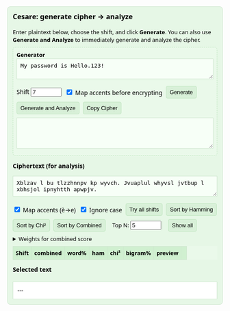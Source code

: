 <!doctype html>
<html lang="it">
<head>
<meta charset="utf-8" />
<meta name="viewport" content="width=device-width,initial-scale=1" />
<title>Cesare: generate cipher → analyze</title>
<style>
/* updated style: black text on green background (better contrast) */
#cesare-widget { font-family: system-ui, -apple-system, "Segoe UI", Roboto, Helvetica, Arial; padding: 12px; border: 1px solid #cfe6cfe0; border-radius: 8px; background-color: #e6f7e6; /* light green background */ color: #000; /* black text */ }
#cesare-widget h3, #cesare-widget h4 { color: #000; margin-top: 0; }
#cesare-widget textarea { width: 100%; font-family: monospace; font-size: 13px; margin-bottom: 8px; background-color: #f7fff7; /* slightly lighter than background */ color: #000; border: 1px solid #cfe6cf; padding: 8px; box-sizing: border-box; }
#cesare-widget .controls { display: flex; gap: 8px; flex-wrap: wrap; align-items: center; margin: 8px 0; }
#cesare-widget table { border-collapse: collapse; width: 100%; margin-top: 8px; font-size: 13px; background: #eaf9ea; /* light green for table */ }
#cesare-widget th, #cesare-widget td { border: 1px solid #cfe6cf; padding: 6px; text-align: left; color: #000; }
#cesare-widget th { background: #d0f0d0; /* slightly darker header */ color: #000; font-weight: 600; }
#cesare-widget .result { white-space: pre-wrap; background: #ffffff; /* white background for clarity */ border: 1px solid #cfe6cf; padding: 10px; margin-top: 8px; max-height: 280px; overflow: auto; color: #000; }
#cesare-widget .top { background: #bfe6bf !important; /* darker green highlight for top rows */ color: #000 !important; }
#cesare-widget .generator { border: 1px dashed #bfe6bf; padding: 8px; margin: 8px 0; border-radius: 6px; background: #eaf9ea; color: #000; }
#cesare-widget .small { font-size: 13px; color: #000; }
#cesare-widget input[type="number"] { width: 72px; color: #000; }
#cesare-widget button.small { padding: 6px 8px; font-size: 13px; background: #d8f0d8; border: 1px solid #bfe6bf; color: #000; cursor: pointer; border-radius: 4px; }
#cesare-widget button.small:hover { background: #c6e8c6; }
#cesare-widget .expandBtn { margin-left: 8px; background: #fff9d9; border: 1px solid #f0e6b8; }
@media (max-width:640px){
  #cesare-widget .controls{flex-direction:column;align-items:flex-start;}
}
</style>
</head>
<body>
<div id="cesare-widget" role="region" aria-label="Cesare widget">
  <h3>Cesare: generate cipher → analyze</h3>
  <div class="small">Enter plaintext below, choose the shift, and click <strong>Generate</strong>. You can also use <strong>Generate and Analyze</strong> to immediately generate and analyze the cipher.</div>

  <div class="generator" aria-label="Caesar generator">
    <div class="small"><strong>Generator</strong></div>
    <textarea id="plaintext">My password is Hello.123!</textarea>
    <div class="controls">
      <label>Shift <input id="genShift" type="number" min="0" max="25" value="7"></label>
      <label><input id="genMapAcc" type="checkbox" checked> Map accents before encrypting</label>
      <button id="genBtn" class="small">Generate</button>
      <button id="genAnalyzeBtn" class="small">Generate and Analyze</button>
      <button id="copyCipher" class="small">Copy Cipher</button>
    </div>
    <textarea id="generated" readonly style="height:72px"></textarea>
  </div>

  <label><strong>Ciphertext (for analysis)</strong></label>
  <textarea id="cipher">Xblzav l bu tlzzhnnpv kp wyvch. Jvuaplul whyvsl jvtbup l xbhsjol ipnyhtth apwpjv.</textarea>

  <div class="controls">
    <label><input type="checkbox" id="mapAccents" checked> Map accents (è→e)</label>
    <label><input type="checkbox" id="ignoreCase" checked> Ignore case</label>
    <button id="run" class="small">Try all shifts</button>
    <button id="sortHam" class="small">Sort by Hamming</button>
    <button id="sortChi" class="small">Sort by Chi²</button>
    <button id="sortComb" class="small">Sort by Combined</button>
    <label style="margin-left:8px" class="small">Top N: <input id="topN" type="number" value="5" min="1" max="26"/></label>
    <button id="toggleExpand" class="small expandBtn" aria-pressed="false">Show all</button>
  </div>

  <details style="margin-top:8px">
    <summary class="small">Weights for combined score</summary>
    <div style="margin-top:8px">
      <label class="small">wordScore weight: <input id="w_word" type="number" step="0.05" value="0.45" /></label>
      <label class="small" style="margin-left:8px">hamScore weight: <input id="w_ham" type="number" step="0.05" value="0.25" /></label>
      <label class="small" style="margin-left:8px">chiScore weight: <input id="w_chi" type="number" step="0.05" value="0.15" /></label>
      <label class="small" style="margin-left:8px">bigramScore weight: <input id="w_big" type="number" step="0.05" value="0.15" /></label>
    </div>
  </details>

  <div id="summary" class="small" style="margin-top:8px"></div>

  <table id="results" aria-live="polite">
    <thead>
      <tr>
        <th>Shift</th><th>combined</th><th>word%</th><th>ham</th><th>chi²</th><th>bigram%</th><th>preview</th><th></th>
      </tr>
    </thead>
    <tbody></tbody>
  </table>

  <h4>Selected text</h4>
  <div id="chosen" class="result">---</div>
</div>

<script>
/* Cesar widget — fully functional JS */
(function(){
  // Utilities
  const el = id => document.getElementById(id);
  const textareaCipher = el('cipher');
  const textareaGenerated = el('generated');
  const plaintextEl = el('plaintext');

  // small Italian word list (extendable)
  const DICT = new Set([
    "il","lo","la","i","gli","le","e","di","che","per","non","si","un","una","con",
    "sono","sono","ciao","salve","come","ciao","ma","se","mi","ti","ha","hai","ha","anche",
    "password","is","hello","my","the","sono"
  ]);

  const italianFreq = {
    A:11.745,B:0.927,C:4.501,D:3.736,E:11.792,F:1.153,G:1.644,H:0.636,I:10.143,L:6.510,M:2.512,N:6.883,O:9.832,P:3.056,Q:0.505,R:6.367,S:4.981,T:5.623,U:3.011,V:2.097,Z:1.181,
    J:0.001,K:0.001,W:0.001,X:0.001,Y:0.001
  };

  const COMMON_BIGRAMS = ["CH","GL","GH","GN","SC","QU","TR","PR","BR","ST","TI","AR","RE","EN","AL"];

  // accent mapping
  const ACC_MAP = {'à':'a','á':'a','â':'a','ä':'a','ã':'a','å':'a','è':'e','é':'e','ê':'e','ë':'e','ì':'i','í':'i','î':'i','ï':'i','ò':'o','ó':'o','ô':'o','ö':'o','õ':'o','ù':'u','ú':'u','û':'u','ü':'u','ý':'y','ÿ':'y','ç':'c','ñ':'n'};

  function mapAccents(s){
    return s.split('').map(ch => ACC_MAP[ch] || ACC_MAP[ch?.toLowerCase()]?.toUpperCase?.() || ch).join('');
  }

  function caesarShift(text, shift, opts={ignoreCase:true, mapAcc:false}){
    if(opts.mapAcc) text = mapAccents(text);
    const out = [];
    for(let i=0;i<text.length;i++){
      const ch = text[i];
      if(/[A-Za-z]/.test(ch)){
        const base = (ch === ch.toUpperCase()) ? 'A'.charCodeAt(0) : 'a'.charCodeAt(0);
        // if ignoreCase is set, we will produce lowercase shifted output for readability
        if(opts.ignoreCase){
          const lower = ch.toLowerCase();
          const code = (lower.charCodeAt(0) - 'a'.charCodeAt(0) + shift) % 26;
          out.push(String.fromCharCode('a'.charCodeAt(0) + code));
        } else {
          const code = (ch.charCodeAt(0) - base + shift) % 26;
          out.push(String.fromCharCode(base + code));
        }
      } else {
        out.push(ch);
      }
    }
    return out.join('');
  }

  // frequency analysis
  function letterFrequencies(text){
    const counts = {};
    let total = 0;
    for(const ch of text.toUpperCase()){
      if(ch >= 'A' && ch <= 'Z'){
        counts[ch] = (counts[ch]||0) + 1; total++;
      }
    }
    const freqs = {};
    for(let c='A'.charCodeAt(0); c <= 'Z'.charCodeAt(0); c++){
      const ch = String.fromCharCode(c);
      freqs[ch] = (counts[ch]||0) / (total || 1) * 100;
    }
    return {freqs, counts, total};
  }

  function chiSquared(obsFreq){
    // obsFreq: {A:%, B:%, ...}
    let chi = 0;
    for(const L in italianFreq){
      const expected = italianFreq[L];
      const observed = obsFreq[L] || 0;
      const diff = observed - expected;
      chi += (diff*diff)/ (expected || 0.0001);
    }
    return chi;
  }

  function hamScoreFromFreqs(obsFreq){
    // compute rank arrays and measure rank differences
    const obsSorted = Object.keys(obsFreq).sort((a,b)=>obsFreq[b]-obsFreq[a]);
    const expSorted = Object.keys(italianFreq).sort((a,b)=>italianFreq[b]-italianFreq[a]);
    const rankObs = {};
    obsSorted.forEach((ch,i)=>rankObs[ch]=i);
    const rankExp = {};
    expSorted.forEach((ch,i)=>rankExp[ch]=i);
    let sumAbs = 0;
    for(const ch in rankObs){
      sumAbs += Math.abs(rankObs[ch]-rankExp[ch]);
    }
    // maximum possible sumAbs ~ 26 * 25
    const max = 26 * 25;
    const normalized = 1 - (sumAbs / max); // closer to 1 better
    return Math.max(0, Math.min(1, normalized));
  }

  function wordScoreFromText(text){
    const words = text.toLowerCase().match(/[a-zàèéìíîòóùúçñ]+/gi) || [];
    if(words.length === 0) return 0;
    let matches = 0;
    for(const w of words){
      if(DICT.has(w)) matches++;
      else {
        // also try remove trailing s (plural) and common punctuation
        const w2 = w.replace(/s$/,'');
        if(DICT.has(w2)) matches++;
      }
    }
    return matches / words.length;
  }

  function bigramScoreFromText(text){
    const up = text.toUpperCase();
    let found = 0;
    for(const b of COMMON_BIGRAMS){
      if(up.indexOf(b) >= 0) found++;
    }
    return found / COMMON_BIGRAMS.length; // 0..1
  }

  // create result object for a shift
  function analyzeShift(cipherText, shift, opts){
    const dec = caesarShift(cipherText, (26 - shift)%26, opts); // decrypt by shifting back
    const proc = opts.mapAcc ? mapAccents(dec) : dec;
    const procForAnalysis = opts.ignoreCase ? proc.toLowerCase() : proc;
    const freqs = letterFrequencies(procForAnalysis);
    const chi = chiSquared(freqs.freqs);
    const ham = hamScoreFromFreqs(freqs.freqs); // 0..1 (higher better)
    const word = wordScoreFromText(procForAnalysis); // 0..1
    const big = bigramScoreFromText(procForAnalysis); // 0..1
    // normalize chi to a 0..1 where higher is better (smaller chi -> closer to 1)
    const chiNorm = 1 / (1 + chi);
    return {
      shift,
      decrypt: dec,
      chi,
      chiNorm,
      ham,
      word,
      big
    };
  }

  // DOM helpers for table
  const tbody = document.querySelector('#results tbody');
  const topNInput = el('topN');
  const toggleExpandBtn = el('toggleExpand');
  let lastResults = []; // array of result objects
  let expanded = false;

  function renderResults(results, sortKey='combined'){
    // results must have combined property
    // sort
    const rows = [...results].sort((a,b)=>{
      if(sortKey === 'ham') return (b.ham - a.ham);
      if(sortKey === 'chi') return (b.chiNorm - a.chiNorm);
      return (b.combined - a.combined);
    });
    lastResults = rows;
    const topN = Math.max(1, Math.min(26, parseInt(topNInput.value)||5));
    tbody.innerHTML = '';
    const toShow = expanded ? rows : rows.slice(0, topN);
    toShow.forEach((r, idx)=>{
      const tr = document.createElement('tr');
      if(idx < topN && !expanded) tr.classList.add('top');
      tr.innerHTML = `
        <td>${r.shift}</td>
        <td>${(r.combined*100).toFixed(1)}%</td>
        <td>${(r.word*100).toFixed(1)}%</td>
        <td>${(r.ham*100).toFixed(1)}%</td>
        <td>${r.chi.toFixed(2)}</td>
        <td>${(r.big*100).toFixed(1)}%</td>
        <td style="max-width:240px;white-space:nowrap;overflow:hidden;text-overflow:ellipsis">${escapeHtml(r.decrypt)}</td>
        <td><button class="small selectBtn" data-shift="${r.shift}">Select</button></td>
      `;
      tbody.appendChild(tr);
    });

    // add event listeners to select buttons
    tbody.querySelectorAll('.selectBtn').forEach(btn=>{
      btn.addEventListener('click', (ev)=>{
        const shift = parseInt(btn.dataset.shift,10);
        const sel = rows.find(x=>x.shift===shift);
        if(sel) showChosen(sel);
      });
    });
  }

  function showChosen(result){
    const chosen = el('chosen');
    const html = [
      `Shift: ${result.shift}`,
      `Combined: ${(result.combined*100).toFixed(2)}%`,
      `Word match: ${(result.word*100).toFixed(1)}%`,
      `Hamming score: ${(result.ham*100).toFixed(1)}%`,
      `Chi²: ${result.chi.toFixed(2)} (chiNorm:${result.chiNorm.toFixed(4)})`,
      `Bigram: ${(result.big*100).toFixed(1)}%`,
      '',
      result.decrypt
    ].join('\n');
    chosen.textContent = html;
  }

  function escapeHtml(s){
    return s.replace(/&/g,'&amp;').replace(/</g,'&lt;').replace(/>/g,'&gt;');
  }

  // main analyze function
  function runAnalysis(){
    const cipher = textareaCipher.value || '';
    const opts = {
      mapAcc: el('mapAccents').checked,
      ignoreCase: el('ignoreCase').checked
    };
    const w_word = parseFloat(el('w_word').value) || 0;
    const w_ham  = parseFloat(el('w_ham').value) || 0;
    const w_chi  = parseFloat(el('w_chi').value) || 0;
    const w_big  = parseFloat(el('w_big').value) || 0;
    // normalize weights sum to 1 (if not zero)
    const sumW = w_word + w_ham + w_chi + w_big;
    const weights = sumW ? {w_word:w_word/sumW, w_ham:w_ham/sumW, w_chi:w_chi/sumW, w_big:w_big/sumW} : {w_word:0.4,w_ham:0.3,w_chi:0.15,w_big:0.15};

    const results = [];
    for(let s=0;s<26;s++){
      const r = analyzeShift(cipher, s, opts);
      // combined uses chiNorm (higher better), ham, word, big
      r.combined = (weights.w_word * r.word) + (weights.w_ham * r.ham) + (weights.w_chi * r.chiNorm) + (weights.w_big * r.big);
      results.push(r);
    }

    // default sort by combined
    renderResults(results, 'combined');

    // update summary
    const summary = el('summary');
    summary.textContent = `Analyzed ${results.length} shifts — showing Top ${topNInput.value}. Weights (normalized): word ${weights.w_word.toFixed(2)}, ham ${weights.w_ham.toFixed(2)}, chi ${weights.w_chi.toFixed(2)}, bigram ${weights.w_big.toFixed(2)}.`;
  }

  // wire up buttons
  el('run').addEventListener('click', runAnalysis);
  el('sortHam').addEventListener('click', ()=>renderResults(lastResults,'ham'));
  el('sortChi').addEventListener('click', ()=>renderResults(lastResults,'chi'));
  el('sortComb').addEventListener('click', ()=>renderResults(lastResults,'combined'));

  toggleExpandBtn.addEventListener('click', ()=>{
    expanded = !expanded;
    toggleExpandBtn.textContent = expanded ? 'Show top' : 'Show all';
    toggleExpandBtn.setAttribute('aria-pressed', expanded ? 'true' : 'false');
    // re-render with same sort (use combined)
    renderResults(lastResults, 'combined');
  });

  // Generate cipher from plaintext
  el('genBtn').addEventListener('click', ()=>{
    const shift = parseInt(el('genShift').value || 0,10) % 26;
    const opts = {mapAcc: el('genMapAcc').checked, ignoreCase: true};
    const plain = plaintextEl.value || '';
    const gen = caesarShift(plain, shift, opts);
    textareaGenerated.value = gen;
    // do not overwrite analysis field unless user clicks copy
  });

  el('genAnalyzeBtn').addEventListener('click', ()=>{
    const shift = parseInt(el('genShift').value || 0,10) % 26;
    const opts = {mapAcc: el('genMapAcc').checked, ignoreCase: true};
    const plain = plaintextEl.value || '';
    const gen = caesarShift(plain, shift, opts);
    textareaGenerated.value = gen;
    textareaCipher.value = gen;
    runAnalysis();
  });

  el('copyCipher').addEventListener('click', ()=>{
    const t = textareaGenerated.value || '';
    if(!t) return;
    textareaCipher.value = t;
    // attempt to copy to clipboard
    navigator.clipboard?.writeText(t).catch(()=>{/* ignore */});
  });

  // initial auto-run
  runAnalysis();

})();
</script>
</body>
</html>
